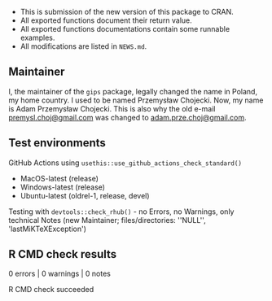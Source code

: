 * This is submission of the new version of this package to CRAN.
* All exported functions document their return value.
* All exported functions documentations contain some runnable examples.
* All modifications are listed in `NEWS.md`.

## Maintainer

I, the maintainer of the `gips` package, legally changed the name in Poland, my home country. I used to be named Przemysław Chojecki. Now, my name is Adam Przemysław Chojecki. This is also why the old e-mail <premysl.choj@gmail.com> was changed to <adam.prze.choj@gmail.com>.

## Test environments

GitHub Actions using `usethis::use_github_actions_check_standard()`

* MacOS-latest (release)
* Windows-latest (release)
* Ubuntu-latest (oldrel-1, release, devel)

Testing with `devtools::check_rhub()` - no Errors, no Warnings, only technical Notes (new Maintainer; files/directories: ''NULL'', 'lastMiKTeXException')


## R CMD check results

0 errors | 0 warnings | 0 notes

R CMD check succeeded
